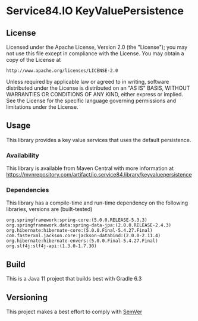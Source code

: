 # Service84.IO KeyValuePersistence

## License
Licensed under the Apache License, Version 2.0 (the "License");
you may not use this file except in compliance with the License.
You may obtain a copy of the License at

    http://www.apache.org/licenses/LICENSE-2.0

Unless required by applicable law or agreed to in writing, software
distributed under the License is distributed on an "AS IS" BASIS,
WITHOUT WARRANTIES OR CONDITIONS OF ANY KIND, either express or implied.
See the License for the specific language governing permissions and
limitations under the License.

## Usage
This library provides a key value services that uses the default persistence.

### Availability
This library is available from Maven Central with more information at
https://mvnrepository.com/artifact/io.service84.library/keyvaluepersistence

### Dependencies
This library has a compile-time and run-time dependency on the following libraries,
versions are (built-tested)

    org.springframework:spring-core:(5.0.0.RELEASE-5.3.3)
    org.springframework.data:spring-data-jpa:(2.0.0.RELEASE-2.4.3)
    org.hibernate:hibernate-core:(5.0.0.Final-5.4.27.Final)
    com.fasterxml.jackson.core:jackson-databind:(2.0.0-2.11.4)
    org.hibernate:hibernate-envers:(5.0.0.Final-5.4.27.Final)
    org.slf4j:slf4j-api:(1.3.0-1.7.30)

## Build
This is a Java 11 project that builds best with Gradle 6.3

## Versioning
This project makes a best effort to comply with [SemVer](https://semver.org/)
